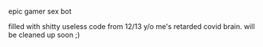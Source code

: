 epic gamer sex bot

filled with shitty useless code from 12/13 y/o me's retarded covid brain. will be cleaned up soon ;)
